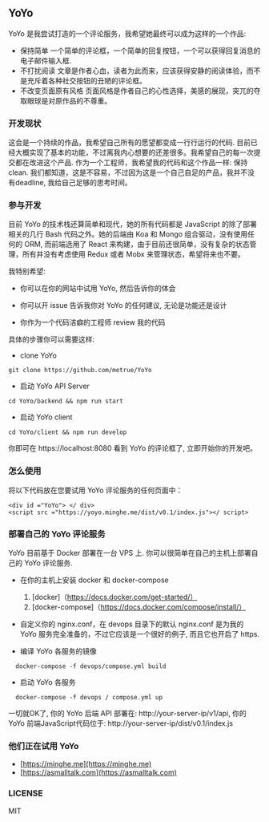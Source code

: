 ## YoYo

YoYo 是我尝试打造的一个评论服务，我希望她最终可以成为这样的一个作品:

* 保持简单
  一个简单的评论框，一个简单的回复按钮，一个可以获得回复消息的电子邮件输入框.
* 不打扰阅读
  文章是作者心血，读者为此而来，应该获得安静的阅读体验，而不是充斥着各种社交按钮的丑陋的评论框。
* 不改变页面原有风格
  页面风格是作者自己的心性选择，美感的展现，突兀的夺取眼球是对原作品的不尊重。

### 开发现状

这会是一个持续的作品，我希望自己所有的愿望都变成一行行运行的代码. 目前已经大概实现了基本的功能，不过离我内心想要的还差很多。我希望自己的每一次提交都在改进这个产品. 作为一个工程师，我希望我的代码和这个作品一样: 保持 clean. 我们都知道，这是不容易，不过因为这是一个自己自足的产品，我并不没有deadline, 我给自己足够的思考时间。

### 参与开发

目前 YoYo 的技术栈还算简单和现代，她的所有代码都是 JavaScript 的除了部署相关的几行 Bash 代码之外。她的后端由 Koa 和 Mongo 组合驱动，没有使用任何的 ORM, 而前端选用了 React 来构建，由于目前还很简单，没有复杂的状态管理，所有并没有考虑使用 Redux 或者 Mobx 来管理状态，希望将来也不要。

我特别希望:

* 你可以在你的网站中试用 YoYo, 然后告诉你的体会

* 你可以开 issue 告诉我你对 YoYo 的任何建议, 无论是功能还是设计

* 你作为一个代码洁癖的工程师 review 我的代码

具体的步骤你可以需要这样:

* clone YoYo

```
git clone https://github.com/metrue/YoYo
```

* 启动 YoYo API Server

```
cd YoYo/backend && npm run start
```

* 启动 YoYo client

```
cd YoYo/client && npm run develop
```

你即可在 https://localhost:8080 看到 YoYo 的评论框了, 立即开始你的开发吧。

### 怎么使用

将以下代码放在您要试用 YoYo 评论服务的任何页面中：

```
<div id ="YoYo"> </ div>
<script src ="https://yoyo.minghe.me/dist/v0.1/index.js"></ script>
```

### 部署自己的 YoYo 评论服务

YoYo 目前基于 Docker 部署在一台 VPS 上. 你可以很简单在自己的主机上部署自己的 YoYo 评论服务.

* 在你的主机上安装 docker 和 docker-compose
  1. [docker]（https://docs.docker.com/get-started/）
  2. [docker-compose]（https://docs.docker.com/compose/install/）

* 自定义你的 nginx.conf，在 devops 目录下的默认 nginx.conf 是为我的 YoYo 服务完全准备的，不过它应该是一个很好的例子, 而且它也开启了 https.

* 编译 YoYo 各服务的镜像

```
  docker-compose -f devops/compose.yml build
```

* 启动 YoYo 各服务

```
  docker-compose -f devops / compose.yml up
```

一切就OK了, 你的 YoYo 后端 API 部署在: http://your-server-ip/v1/api, 你的 YoYo 前端JavaScript代码位于: http://your-server-ip/dist/v0.1/index.js


### 他们正在试用 YoYo

* [https://minghe.me](https://minghe.me)
* [https://asmalltalk.com](https://asmalltalk.com)

### LICENSE

MIT
